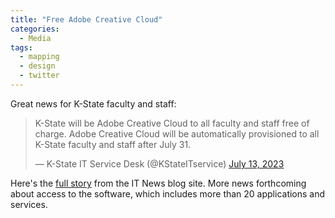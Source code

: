 ```yaml
---
title: "Free Adobe Creative Cloud"
categories:
  - Media
tags:
  - mapping
  - design
  - twitter
---
```

Great news for K-State faculty and staff:

<blockquote class="twitter-tweet" data-lang="en"><p lang="en" dir="ltr">K-State will be  Adobe Creative Cloud to all faculty and staff free of charge. Adobe Creative Cloud will be automatically provisioned to all K-State faculty and staff after July 31.</p>&mdash; K-State IT Service Desk (@KStateITservice) <a href="[htps://twitter.com/KStateITservice)">July 13, 2023</a></blockquote><script async src="//platform.twitter.com/widgets.js" charset="utf-8"></script>

Here's the <a href="https://blogs.k-state.edu/it-news/2023/07/13/adobe-creative-cloud-available-for-free-to-faculty-and-staff-aug-1/">full story</a> from the IT News blog site.  More news forthcoming about access to the software, which includes more than 20 applications and services.
